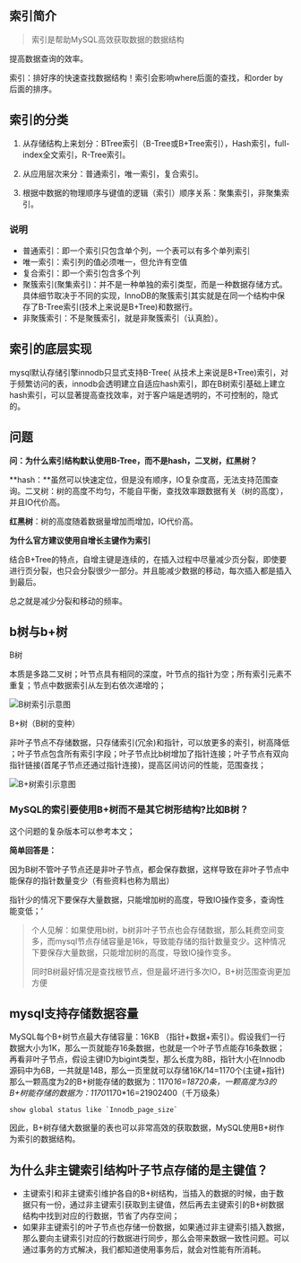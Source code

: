 ## 索引简介

> 索引是帮助MySQL高效获取数据的数据结构

提高数据查询的效率。

索引：排好序的快速查找数据结构！索引会影响where后面的查找，和order by 后面的排序。

## 索引的分类

1. 从存储结构上来划分：BTree索引（B-Tree或B+Tree索引），Hash索引，full-index全文索引，R-Tree索引。

2. 从应用层次来分：普通索引，唯一索引，复合索引。

3. 根据中数据的物理顺序与键值的逻辑（索引）顺序关系：聚集索引，非聚集索引。

### 说明

- 普通索引：即一个索引只包含单个列，一个表可以有多个单列索引
- 唯一索引：索引列的值必须唯一，但允许有空值
- 复合索引：即一个索引包含多个列
- 聚簇索引(聚集索引)：并不是一种单独的索引类型，而是一种数据存储方式。具体细节取决于不同的实现，InnoDB的聚簇索引其实就是在同一个结构中保存了B-Tree索引(技术上来说是B+Tree)和数据行。
- 非聚簇索引：不是聚簇索引，就是非聚簇索引（认真脸）。

## 索引的底层实现

mysql默认存储引擎innodb只显式支持B-Tree( 从技术上来说是B+Tree)索引，对于频繁访问的表，innodb会透明建立自适应hash索引，即在B树索引基础上建立hash索引，可以显著提高查找效率，对于客户端是透明的，不可控制的，隐式的。

## 问题

**问：为什么索引结构默认使用B-Tree，而不是hash，二叉树，红黑树？**

**hash：**虽然可以快速定位，但是没有顺序，IO复杂度高，无法支持范围查询。二叉树：树的高度不均匀，不能自平衡，查找效率跟数据有关（树的高度），并且IO代价高。

**红黑树**：树的高度随着数据量增加而增加，IO代价高。

**为什么官方建议使用自增长主键作为索引**

结合B+Tree的特点，自增主键是连续的，在插入过程中尽量减少页分裂，即使要进行页分裂，也只会分裂很少一部分。并且能减少数据的移动，每次插入都是插入到最后。

总之就是减少分裂和移动的频率。

## b树与b+树

B树

本质是多路二叉树；叶节点具有相同的深度，叶节点的指针为空；所有索引元素不重复；节点中数据索引从左到右依次递增的；

![B树索引示意图](https://pic4.zhimg.com/80/v2-1405edb8b0b8d43150b50e7d1995fcf1_720w.jpg)



B+树（B树的变种）

非叶子节点不存储数据，只存储索引(冗余)和指针，可以放更多的索引，树高降低 ；叶子节点包含所有索引字段；叶子节点比b树增加了指针连接；叶子节点有双向指针链接(首尾子节点还通过指针连接)，提高区间访问的性能，范围查找；

![B+树索引示意图](https://pic3.zhimg.com/80/v2-c9132812a8980b1c8fefd2cff120b263_720w.jpg)

### MySQL的索引要使用B+树而不是其它树形结构?比如B树？

这个问题的复杂版本可以参考本文；

**简单回答是：**

因为B树不管叶子节点还是非叶子节点，都会保存数据，这样导致在非叶子节点中能保存的指针数量变少（有些资料也称为扇出）

指针少的情况下要保存大量数据，只能增加树的高度，导致IO操作变多，查询性能变低；‘

> 个人见解：如果使用b树，b树非叶子节点也会存储数据，那么耗费空间变多，而mysql节点存储容量是16k，导致能存储的指针数量变少。这种情况下要保存大量数据，只能增加树的高度，导致IO操作变多。
>
> 同时B树最好情况是查找根节点，但是最坏进行多次IO，B+树范围查询更加方便

## mysql支持存储数据容量

MySQL每个B+树节点最大存储容量：16KB （指针+数据+索引）。假设我们一行数据大小为1K，那么一页就能存16条数据，也就是一个叶子节点能存16条数据；再看非叶子节点，假设主键ID为bigint类型，那么长度为8B，指针大小在Innodb源码中为6B，一共就是14B，那么一页里就可以存储16K/14=1170个(主键+指针)那么一颗高度为2的B+树能存储的数据为：1170*16=18720条，一颗高度为3的B+树能存储的数据为：1170*1170*16=21902400（千万级条）

```text
show global status like `Innodb_page_size`
```

因此，B+树存储大数据量的表也可以非常高效的获取数据，MySQL使用B+树作为索引的数据结构。

## 为什么非主键索引结构叶子节点存储的是主键值？

- 主键索引和非主键索引维护各自的B+树结构，当插入的数据的时候，由于数据只有一份，通过非主键索引获取到主键值，然后再去主键索引的B+树数据结构中找到对应的行数据，节省了内存空间；
- 如果非主键索引的叶子节点也存储一份数据，如果通过非主键索引插入数据，那么要向主键索引对应的行数据进行同步，那么会带来数据一致性问题。可以通过事务的方式解决，我们都知道使用事务后，就会对性能有所消耗。
